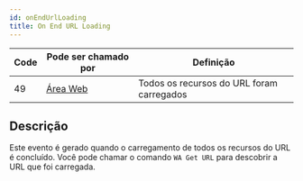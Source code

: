 ```yaml
---
id: onEndUrlLoading
title: On End URL Loading
---
```


| Code | Pode ser chamado por                        | Definição                                 |
| ---- | ------------------------------------------- | ----------------------------------------- |
| 49   | [Área Web](FormObjects/webArea_overview.md) | Todos os recursos do URL foram carregados |


## Descrição

Este evento é gerado quando o carregamento de todos os recursos do URL é concluído. Você pode chamar o comando `WA Get URL` para descobrir a URL que foi carregada.
